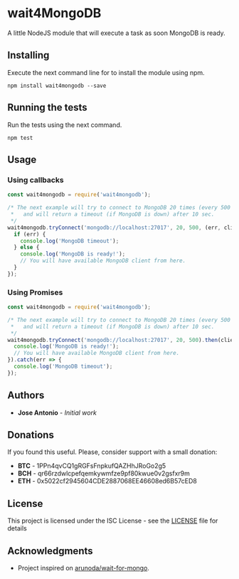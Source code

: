 # wait4MongoDB

A little NodeJS module that will execute a task as soon MongoDB is ready.

## Installing

Execute the next command line for to install the module using npm.

```
npm install wait4mongodb --save
```

## Running the tests

Run the tests using the next command.

```
npm test
```

## Usage

### Using callbacks

```javascript
const wait4mongodb = require('wait4mongodb');

/* The next example will try to connect to MongoDB 20 times (every 500 milliseconds) 
 *   and will return a timeout (if MongoDB is down) after 10 sec. 
 */
wait4mongodb.tryConnect('mongodb://localhost:27017', 20, 500, (err, client) => {
  if (err) {
    console.log('MongoDB timeout');
  } else {
    console.log('MongoDB is ready!');
    // You will have available MongoDB client from here.
  }
});
```

### Using Promises

```javascript
const wait4mongodb = require('wait4mongodb');

/* The next example will try to connect to MongoDB 20 times (every 500 milliseconds) 
 *   and will return a timeout (if MongoDB is down) after 10 sec. 
 */
wait4mongodb.tryConnect('mongodb://localhost:27017', 20, 500).then(client => {
  console.log('MongoDB is ready!');
  // You will have available MongoDB client from here.
}).catch(err => {
  console.log('MongoDB timeout');
});
```

## Authors

* **Jose Antonio** - *Initial work*

## Donations

If you found this useful. Please, consider support with a small donation:

* **BTC** - 1PPn4qvCQ1gRGFsFnpkufQAZHhJRoGo2g5
* **BCH** - qr66rzdwlcpefqemkywmfze9pf80kwue0v2gsfxr9m
* **ETH** - 0x5022cf2945604CDE2887068EE46608ed6B57cED8

## License

This project is licensed under the ISC License - see the [LICENSE](LICENSE) file for details

## Acknowledgments

* Project inspired on [arunoda/wait-for-mongo](https://github.com/arunoda/wait-for-mongo).

